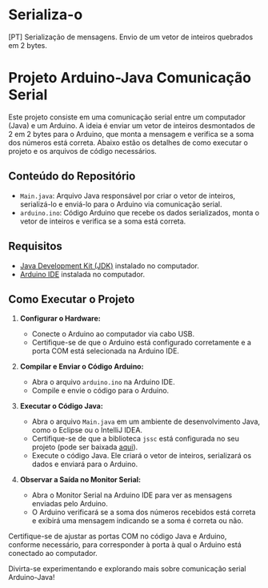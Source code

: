 # Serializa-o
[PT] Serialização de mensagens. Envio de um vetor de inteiros quebrados em 2 bytes.
# Projeto Arduino-Java Comunicação Serial

Este projeto consiste em uma comunicação serial entre um computador (Java) e um Arduino. A ideia é enviar um vetor de inteiros desmontados de 2 em 2 bytes para o Arduino, que monta a mensagem e verifica se a soma dos números está correta. Abaixo estão os detalhes de como executar o projeto e os arquivos de código necessários.

## Conteúdo do Repositório

- `Main.java`: Arquivo Java responsável por criar o vetor de inteiros, serializá-lo e enviá-lo para o Arduino via comunicação serial.
- `arduino.ino`: Código Arduino que recebe os dados serializados, monta o vetor de inteiros e verifica se a soma está correta.

## Requisitos

- [Java Development Kit (JDK)](https://www.oracle.com/java/technologies/javase-jdk15-downloads.html) instalado no computador.
- [Arduino IDE](https://www.arduino.cc/en/Main/Software) instalada no computador.

## Como Executar o Projeto

1. **Configurar o Hardware:**
   - Conecte o Arduino ao computador via cabo USB.
   - Certifique-se de que o Arduino está configurado corretamente e a porta COM está selecionada na Arduino IDE.

2. **Compilar e Enviar o Código Arduino:**
   - Abra o arquivo `arduino.ino` na Arduino IDE.
   - Compile e envie o código para o Arduino.

3. **Executar o Código Java:**
   - Abra o arquivo `Main.java` em um ambiente de desenvolvimento Java, como o Eclipse ou o IntelliJ IDEA.
   - Certifique-se de que a biblioteca `jssc` está configurada no seu projeto (pode ser baixada [aqui](https://github.com/java-native/jssc)).
   - Execute o código Java. Ele criará o vetor de inteiros, serializará os dados e enviará para o Arduino.

4. **Observar a Saída no Monitor Serial:**
   - Abra o Monitor Serial na Arduino IDE para ver as mensagens enviadas pelo Arduino.
   - O Arduino verificará se a soma dos números recebidos está correta e exibirá uma mensagem indicando se a soma é correta ou não.

Certifique-se de ajustar as portas COM no código Java e Arduino, conforme necessário, para corresponder à porta à qual o Arduino está conectado ao computador.

Divirta-se experimentando e explorando mais sobre comunicação serial Arduino-Java!